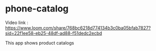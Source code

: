 # phone-catalog

Video link : https://www.loom.com/share/768bc6218d774134b3c0ba05bfab7827?sid=22f1ee58-eb25-48df-ad88-f51dedc2ecbd

This app shows product catalogs
